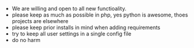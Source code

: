 * We are willing and open to all new functioality.
* please keep as much as possible in php, yes python is awesome, thoes projects are elsewhere
* please keep prior installs in mind when adding requirements
* try to keep all user settings in a single config file
* do no harm

